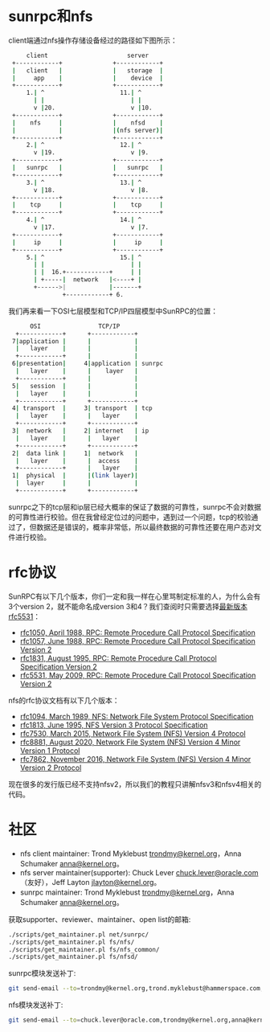 <!--
client和server要有相同的账号

server端口2049

rpc最主要功能指定每个功能对应的端口，固定111端口监听client需求并回复正确的端口

`rpc.nfsd`, `rpc.mountd`, `rpc.lockd`, `rpc.statd`
-->
# sunrpc和nfs

client端通过nfs操作存储设备经过的路径如下图所示：
```sh
     client                      server
 +------------+              +------------+
 |   client   |              |   storage  |
 |     app    |              |    device  |
 +------------+              +------------+
     1.| ^                     11.| ^ 
       | |                        | |
       v |20.                     v |10. 
 +------------+              +------------+
 |    nfs     |              |    nfsd    |
 |            |              |(nfs server)|
 +------------+              +------------+
     2.| ^                     12.| ^ 
       v |19.                     v |9.    
 +------------+              +------------+
 |   sunrpc   |              |   sunrpc   |
 +------------+              +------------+
     3.| ^                     13.| ^ 
       v |18.                     v |8. 
 +------------+              +------------+
 |    tcp     |              |    tcp     |
 +------------+              +------------+
     4.| ^                     14.| ^ 
       v |17.                     v |7.     
 +------------+              +------------+
 |     ip     |              |     ip     |
 +------------+              +------------+
     5.| ^                     15.| ^
       | |                        | |
       | |  16.+------------+     | |      
       | +-----|  network   |<----+ | 
       +------>|            |-------+
               +------------+ 6.            
```

我们再来看一下OSI七层模型和TCP/IP四层模型中SunRPC的位置：
```sh
      OSI                TCP/IP
  +------------+      +------------+
 7|application |      |            |
  |   layer    |      |            |
  +------------+      |            |
 6|presentation|     4|application | sunrpc
  |   layer    |      |    layer   |
  +------------+      |            |
 5|   session  |      |            |
  |   layer    |      |            |
  +------------+      +------------+
 4| transport  |     3| transport  | tcp
  |   layer    |      |   layer    |
  +------------+      +------------+
 3|  network   |     2| internet   | ip
  |   layer    |      |   layer    |
  +------------+      +------------+
 2|  data link |     1|  network   |
  |   layer    |      |  access    |
  +------------+      |   layer    |
 1|  physical  |      |(link layer)|
  |  layer     |      |            |
  +------------+      +------------+
```

sunrpc之下的tcp层和ip层已经大概率的保证了数据的可靠性，sunrpc不会对数据的可靠性进行校验。但在我曾经定位过的问题中，遇到过一个问题，tcp的校验通过了，但数据还是错误的，概率非常低，所以最终数据的可靠性还要在用户态对文件进行校验。

# rfc协议

SunRPC有以下几个版本，你们一定和我一样在心里骂制定标准的人，为什么会有3个version 2，就不能命名成version 3和4？我们查阅时只需要选择[最新版本rfc5531](https://www.rfc-editor.org/rfc/rfc5531)：

- [rfc1050, April 1988,  RPC: Remote Procedure Call Protocol Specification](https://www.rfc-editor.org/rfc/rfc1050)
- [rfc1057, June 1988,   RPC: Remote Procedure Call Protocol Specification Version 2](https://www.rfc-editor.org/rfc/rfc1057)
- [rfc1831, August 1995, RPC: Remote Procedure Call Protocol Specification Version 2](https://www.rfc-editor.org/rfc/rfc1831)
- [rfc5531, May 2009,    RPC: Remote Procedure Call Protocol Specification Version 2](https://www.rfc-editor.org/rfc/rfc5531)

nfs的rfc协议文档有以下几个版本：

- [rfc1094, March 1989,    NFS: Network File System Protocol Specification](https://www.rfc-editor.org/rfc/rfc1094)
- [rfc1813, June 1995,     NFS Version 3 Protocol Specification](https://www.rfc-editor.org/rfc/rfc1813)
- [rfc7530, March 2015,    Network File System (NFS) Version 4 Protocol](https://www.rfc-editor.org/rfc/rfc7530)
- [rfc8881, August 2020,   Network File System (NFS) Version 4 Minor Version 1 Protocol](https://www.rfc-editor.org/rfc/rfc8881)
- [rfc7862, November 2016, Network File System (NFS) Version 4 Minor Version 2 Protocol](https://www.rfc-editor.org/rfc/rfc7862)

现在很多的发行版已经不支持nfsv2，所以我们的教程只讲解nfsv3和nfsv4相关的代码。

# 社区

- nfs client maintainer: Trond Myklebust <trondmy@kernel.org>，Anna Schumaker <anna@kernel.org>。
- nfs server maintainer(supporter): Chuck Lever <chuck.lever@oracle.com>（友好），Jeff Layton <jlayton@kernel.org>。
- sunrpc maintainer: Trond Myklebust <trondmy@kernel.org>，Anna Schumaker <anna@kernel.org>。

获取supporter、reviewer、maintainer、open list的邮箱:
```sh
./scripts/get_maintainer.pl net/sunrpc/
./scripts/get_maintainer.pl fs/nfs/
./scripts/get_maintainer.pl fs/nfs_common/
./scripts/get_maintainer.pl fs/nfsd/
```

sunrpc模块发送补丁:
```sh
git send-email --to=trondmy@kernel.org,trond.myklebust@hammerspace.com,anna@kernel.org,chuck.lever@oracle.com,jlayton@kernel.org,neilb@suse.de,kolga@netapp.com,Dai.Ngo@oracle.com,tom@talpey.com,davem@davemloft.net,edumazet@google.com,kuba@kernel.org,pabeni@redhat.com --cc=linux-nfs@vger.kernel.org,netdev@vger.kernel.org,linux-kernel@vger.kernel.org 00*
```

nfs模块发送补丁:
```sh
git send-email --to=chuck.lever@oracle.com,trondmy@kernel.org,anna@kernel.org,trond.myklebust@hammerspace.com,jlayton@kernel.org,neilb@suse.de,kolga@netapp.com,Dai.Ngo@oracle.com,tom@talpey.com --cc=linux-nfs@vger.kernel.org,linux-kernel@vger.kernel.org 00*
```
